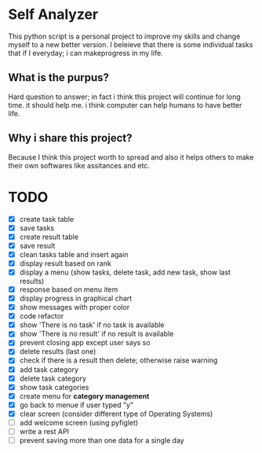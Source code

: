 # Self Analyzer
This python script is a personal project to improve my skills and change myself to a new better version. I beleieve that there is some individual tasks that if I everyday; i can makeprogress in my life.

## What is the purpus?
Hard question to answer; in fact i think this project will continue for long time. it should help me. i think computer can help humans to have better life.

## Why i share this project?
Because I think this project worth to spread and also it helps others to make their own softwares like assitances and etc.

# TODO
- [x] create task table
- [x] save tasks
- [x] create result table
- [x] save result
- [x] clean tasks table and insert again
- [x] display result based on rank
- [x] display a menu (show tasks, delete task, add new task, show last results)
- [x] response based on menu item
- [x] display progress in graphical chart 
- [x] show messages with proper color
- [x] code refactor
- [x] show 'There is no task' if no task is available
- [x] show 'There is no result' if no result is available
- [x] prevent closing app except user says so
- [x] delete results (last one)
- [x] check if there is a result then delete; otherwise raise warning
- [x] add task category
- [x] delete task category
- [x] show task categories
- [x] create menu for **category management**
- [x] go back to menue if user typed "y"
- [x] clear screen (consider different type of Operating Systems)
- [ ] add welcome screen (using pyfiglet)
- [ ] write a rest API
- [ ] prevent saving more than one data for a single day